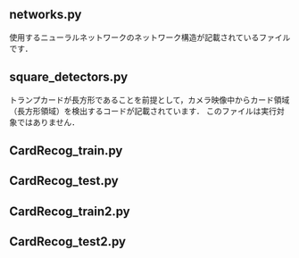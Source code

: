 ## networks.py

使用するニューラルネットワークのネットワーク構造が記載されているファイルです．

## square_detectors.py

トランプカードが長方形であることを前提として，カメラ映像中からカード領域（長方形領域）を検出するコードが記載されています．
このファイルは実行対象ではありません．

## CardRecog_train.py

## CardRecog_test.py

## CardRecog_train2.py

## CardRecog_test2.py
